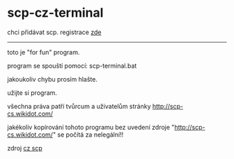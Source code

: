 # scp-cz-terminal
chci přidávat scp. registrace [zde](https://github.com/mobilex1122/scp-cz-terminal/issues/1)

-------------------------

toto je "for fun" program.

program se spouští pomocí: scp-terminal.bat

jakoukoliv chybu prosím hlašte.


užijte si program.

všechna práva patří tvůrcum a uživatelům stránky http://scp-cs.wikidot.com/


jakékoliv kopírování tohoto programu bez uvedení zdroje "http://scp-cs.wikidot.com/" se počítá za nelegální!!


zdroj [cz scp](http://scp-cs.wikidot.com/)
